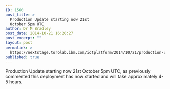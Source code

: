 ```yaml
---
ID: 1560
post_title: >
  Production Update starting now 21st
  October 5pm UTC
author: Dr M Bradley
post_date: 2014-10-21 16:20:27
post_excerpt: ""
layout: post
permalink: >
  https://nextstage.torolab.ibm.com/iotplatform/2014/10/21/production-update-starting-now-21st-october-5pm-utc/
published: true
---
```

Production Update starting now 21st October 5pm UTC, as previously commented this deployment has now started and will take approximately 4-5 hours.